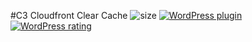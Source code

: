 #C3 Cloudfront Clear Cache
![size](https://img.shields.io/wordpress/plugin/dt/c3-cloudfront-clear-cache.svg)
[![WordPress plugin](https://img.shields.io/wordpress/plugin/v/c3-cloudfront-clear-cache.svg)](https://wordpress.org/plugins/c3-cloudfront-clear-cache/)
[![WordPress rating](https://img.shields.io/wordpress/plugin/r/c3-cloudfront-clear-cache.svg)]()
